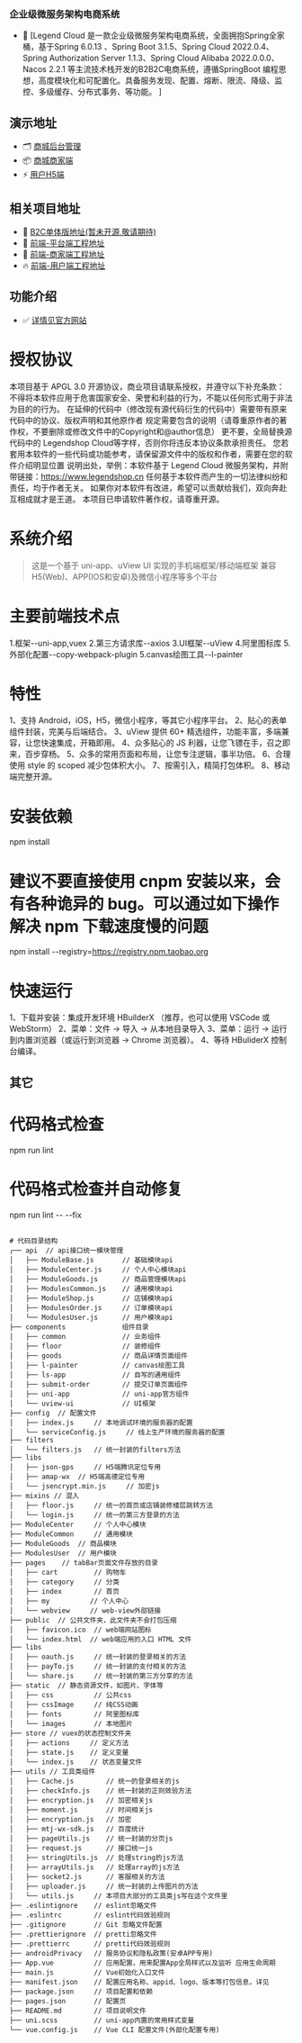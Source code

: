 ### 企业级微服务架构电商系统
- 🦾 [Legend Cloud 是一款企业级微服务架构电商系统，全面拥抱Spring全家桶，基于Spring 6.0.13 、Spring Boot 3.1.5、Spring Cloud 2022.0.4、Spring Authorization Server 1.1.3、Spring Cloud Alibaba 2022.0.0.0、Nacos 2.2.1 等主流技术栈开发的B2B2C电商系统，遵循SpringBoot 编程思想，高度模块化和可配置化。具备服务发现、配置、熔断、限流、降级、监控、多级缓存、分布式事务、等功能。 ] 

## 演示地址
- 🗂 [商城后台管理](http://mall-admin.legendmall.cn/)
- 📦 [商城商家端](http://mall-shop.legendmall.cn/)
- ⚡️ [用户H5端](http://mall.legendmall.cn/)

## 相关项目地址
- 📑 [B2C单体版地址(暂未开源,敬请期待)](https://gitee.com/legendmall/legend)
- 🍍 [前端-平台端工程地址](https://gitee.com/legendmall/legend-cloud-admin-ui)
- 🎨️ [前端-商家端工程地址](https://gitee.com/legendmall/legend-cloud-shop-ui)
- 🔥️ [前端-用户端工程地址](https://gitee.com/legendmall/legend-cloud-user-ui)

## 功能介绍
- ✅ [详情见官方网站](https://code.legendshop.cn/)

# 授权协议
本项目基于 APGL 3.0 开源协议，商业项目请联系授权，并遵守以下补充条款：
不得将本软件应用于危害国家安全、荣誉和利益的行为，不能以任何形式用于非法为目的的行为。
在延伸的代码中（修改现有源代码衍生的代码中）需要带有原来代码中的协议、版权声明和其他原作者 规定需要包含的说明（请尊重原作者的著作权，不要删除或修改文件中的Copyright和@author信息） 更不要，全局替换源代码中的 Legendshop Cloud等字样，否则你将违反本协议条款承担责任。
您若套用本软件的一些代码或功能参考，请保留源文件中的版权和作者，需要在您的软件介绍明显位置 说明出处，举例：本软件基于 Legend Cloud 微服务架构，并附带链接：https://www.legendshop.cn
任何基于本软件而产生的一切法律纠纷和责任，均于作者无关。
如果你对本软件有改进，希望可以贡献给我们，双向奔赴互相成就才是王道。
本项目已申请软件著作权，请尊重开源。

# 系统介绍
> 这是一个基于 uni-app、uView UI 实现的手机端框架/移动端框架
> 兼容H5(Web)、APP(IOS和安卓)及微信小程序等多个平台

# 主要前端技术点
1.框架--uni-app,vuex
2.第三方请求库--axios
3.UI框架--uView
4.阿里图标库
5.外部化配置--copy-webpack-plugin
5.canvas绘图工具--l-painter

# 特性
1、支持 Android，iOS，H5，微信小程序，等其它小程序平台。
2、贴心的表单组件封装，完美与后端结合。
3、uView 提供 60+ 精选组件，功能丰富，多端兼容，让您快速集成，开箱即用。
4、众多贴心的 JS 利器，让您飞镖在手，召之即来，百步穿杨。
5、众多的常用页面和布局，让您专注逻辑，事半功倍。
6、合理使用 style 的 scoped 减少包体积大小。
7、按需引入，精简打包体积。
8、移动端完整开源。

# 安装依赖
npm install

# 建议不要直接使用 cnpm 安装以来，会有各种诡异的 bug。可以通过如下操作解决 npm 下载速度慢的问题
npm install --registry=https://registry.npm.taobao.org

# 快速运行
1、下载并安装：集成开发环境 HBuilderX （推荐，也可以使用 VSCode 或 WebStorm）
2、菜单：文件 -> 导入 -> 从本地目录导入
3、菜单：运行 -> 运行到内置浏览器（或运行到浏览器 -> Chrome 浏览器）。
4、等待 HBuliderX 控制台编译。

## 其它

# 代码格式检查
npm run lint

# 代码格式检查并自动修复
npm run lint -- --fix

```

# 代码目录结构
┌── api  // api接口统一模块管理
│   ├── ModuleBase.js 		// 基础模块api
│   ├── ModuleCenter.js		// 个人中心模块api
│   ├── ModuleGoods.js		// 商品管理模块api
│   ├── ModulesCommon.js	// 通用模块api
│   ├── ModuleShop.js		// 店铺模块api
│   ├── ModulesOrder.js		// 订单模块api
│   └── ModulesUser.js		// 用户模块api
├── components              组件目录
│   ├── common 				// 业务组件
│   ├── floor				// 装修组件
│   ├── goods				// 商品详情页面组件
│   ├── l-painter			// canvas绘图工具
│   ├── ls-app				// 自写的通用组件
│   ├── submit-order		// 提交订单页面组件
│   ├── uni-app				// uni-app官方组件
│   └── uview-ui			// UI框架
├── config  // 配置文件
│   ├── index.js	 // 本地调试环境的服务器的配置
│   └── serviceConfig.js	 // 线上生产环境的服务器的配置
├── filters
│   └── filters.js	 // 统一封装的filters方法
├── libs
│   ├── json-gps	 // H5端腾讯定位专用
│   ├── amap-wx	 // H5端高德定位专用
│   └── jsencrypt.min.js	 // 加密js
├── mixins // 混入
│   ├── floor.js	 // 统一的首页或店铺装修楼层跳转方法
│   └── login.js	 // 统一的第三方登录的方法
├── ModuleCenter	 // 个人中心模块
├── ModuleCommon	 // 通用模块
├── ModuleGoods	 // 商品模块
├── ModulesUser	 // 用户模块
├── pages	 // tabBar页面文件存放的目录
│   ├── cart		 // 购物车
│   ├── category	 // 分类
│   ├── index	 	 // 首页
│   ├── my			// 个人中心
│   └── webview	 	// web-view外部链接
├── public  // 公共文件夹，此文件夹不会打包压缩
│   ├── favicon.ico	 // web端网站图标
│   └── index.html	// web端应用的入口 HTML 文件
├── libs
│   ├── oauth.js	 // 统一封装的登录相关的方法
│   ├── payTo.js	 // 统一封装的支付相关的方法
│   └── share.js	 // 统一封装的第三方分享的方法
├── static	// 静态资源文件，如图片、字体等
│   ├── css			 // 公共css
│   ├── cssImage	 // 纯CSS动画
│   ├── fonts		 // 阿里图标库
│   └── images		 // 本地图片
├── store // vuex的状态控制文件夹
│   ├── actions		// 定义方法
│   ├── state.js	// 定义变量
│   └── index.js	// 状态变量文件
├── utils // 工具类组件
│   ├── Cache.js		// 统一的登录相关的js
│   ├── checkInfo.js	// 统一封装的正则效验方法
│   ├── encryption.js	// 加密相关js
│   ├── moment.js		// 时间相关js
│   ├── encryption.js	// 加密
│   ├── mtj-wx-sdk.js	// 百度统计
│   ├── pageUtils.js	// 统一封装的分页js
│   ├── request.js		// 接口统一js
│   ├── stringUtils.js	// 处理string的js方法
│   ├── arrayUtils.js	// 处理array的js方法
│   ├── socket2.js		// 客服相关的方法
│   ├── uploader.js		// 统一封装的上传图片的方法
│   └── utils.js	 // 本项目大部分的工具类js写在这个文件里
├── .eslintignore 	 // eslint忽略文件
├── .eslintrc	 	 // eslint代码效验规则
├── .gitignore		 // Git 忽略文件配置
├── .prettierignore  // pretti忽略文件
├── .prettierrc	 	 // pretti代码效验规则
├── androidPrivacy	 // 服务协议和隐私政策(安卓APP专用)
├── App.vue          // 应用配置，用来配置App全局样式以及监听 应用生命周期
├── main.js          // Vue初始化入口文件
├── manifest.json    // 配置应用名称、appid、logo、版本等打包信息，详见
├── package.json	 // 项目配置和依赖
├── pages.json       // 配置页
├── README.md	 	 // 项目说明文件
├── uni.scss		 // uni-app内置的常用样式变量
└── vue.config.js	 // Vue CLI 配置文件(外部化配置专用)

```


